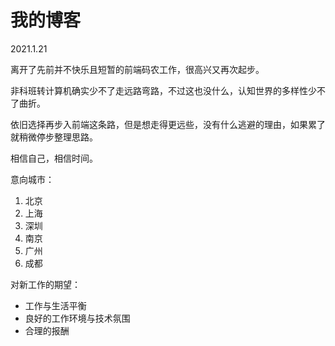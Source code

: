 # 我的博客

2021.1.21

离开了先前并不快乐且短暂的前端码农工作，很高兴又再次起步。

非科班转计算机确实少不了走远路弯路，不过这也没什么，认知世界的多样性少不了曲折。

依旧选择再步入前端这条路，但是想走得更远些，没有什么逃避的理由，如果累了就稍微停步整理思路。

相信自己，相信时间。

意向城市：

1. 北京
2. 上海
3. 深圳
4. 南京
5. 广州
6. 成都

对新工作的期望：

+ 工作与生活平衡
+ 良好的工作环境与技术氛围
+ 合理的报酬
